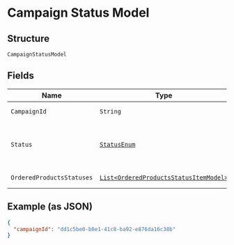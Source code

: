 
# Campaign Status Model

## Structure

`CampaignStatusModel`

## Fields

| Name | Type | Tags | Description | Getter | Setter |
|  --- | --- | --- | --- | --- | --- |
| `CampaignId` | `String` | Required | - | String getCampaignId() | setCampaignId(String campaignId) |
| `Status` | [`StatusEnum`](../../doc/models/status-enum.md) | Optional | Status of the campaign. One of the following | StatusEnum getStatus() | setStatus(StatusEnum status) |
| `OrderedProductsStatuses` | [`List<OrderedProductsStatusItemModel>`](../../doc/models/ordered-products-status-item-model.md) | Optional | - | List<OrderedProductsStatusItemModel> getOrderedProductsStatuses() | setOrderedProductsStatuses(List<OrderedProductsStatusItemModel> orderedProductsStatuses) |

## Example (as JSON)

```json
{
  "campaignId": "dd1c5be0-b0e1-41c8-ba92-e876da16c38b"
}
```


